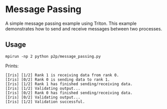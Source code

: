 # Message Passing

A simple message passing example using Triton. This example demonstrates how to send and receive messages between two processes.

## Usage

```terminal
mpirun -np 2 python p2p/message_passing.py
```
Prints:
```terminal
[Iris] [1/2] Rank 1 is receiving data from rank 0.
[Iris] [0/2] Rank 0 is sending data to rank 1.
[Iris] [1/2] Rank 1 has finished sending/receiving data.
[Iris] [1/2] Validating output...
[Iris] [0/2] Rank 0 has finished sending/receiving data.
[Iris] [0/2] Validating output...
[Iris] [1/2] Validation successful.
```